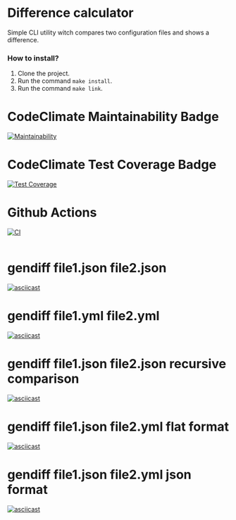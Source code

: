 # Difference calculator

Simple CLI utility witch compares two configuration files and shows a difference.

### How to install?

1. Clone the project.<br>
2. Run the command <code>make install</code>.<br>
3. Run the command <code>make link</code>.

# CodeClimate Maintainability Badge

[![Maintainability](https://api.codeclimate.com/v1/badges/a99a88d28ad37a79dbf6/maintainability)](https://codeclimate.com/github/AlekseyShlapakov/frontend-project-lvl2/maintainability)

# CodeClimate Test Coverage Badge

[![Test Coverage](https://api.codeclimate.com/v1/badges/a99a88d28ad37a79dbf6/test_coverage)](https://codeclimate.com/github/AlekseyShlapakov/frontend-project-lvl2/test_coverage)

# Github Actions

[![CI](https://github.com/AlekseyShlapakov/frontend-project-lvl2/workflows/Node%20CI/badge.svg)](https://github.com/AlekseyShlapakov/frontend-project-lvl2/actions?query=workflow%3A%22Node+CI%22)<br><br>
# gendiff file1.json file2.json<br>
[![asciicast](https://asciinema.org/a/SVkkmQNrUo4yHOLKcigXdiOGs.svg)](https://asciinema.org/a/SVkkmQNrUo4yHOLKcigXdiOGs)
# gendiff file1.yml file2.yml<br>
[![asciicast](https://asciinema.org/a/TALUMVsbxsFSe9p23OPghhVGn.svg)](https://asciinema.org/a/TALUMVsbxsFSe9p23OPghhVGn)
# gendiff file1.json file2.json recursive comparison<br>
[![asciicast](https://asciinema.org/a/5PQQYEbey97Ad1GWFXHyMiPF7.svg)](https://asciinema.org/a/5PQQYEbey97Ad1GWFXHyMiPF7)
# gendiff file1.json file2.yml flat format<br>
[![asciicast](https://asciinema.org/a/P3b7MyPG00yMwqjgJnSbNWJKs.svg)](https://asciinema.org/a/P3b7MyPG00yMwqjgJnSbNWJKs)
# gendiff file1.json file2.yml json format<br>
[![asciicast](https://asciinema.org/a/PKLkJCOmnDAZHqeb3DbtXfYbZ.svg)](https://asciinema.org/a/PKLkJCOmnDAZHqeb3DbtXfYbZ)


